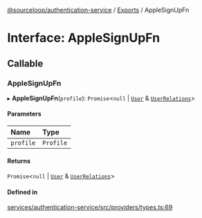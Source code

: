 [@sourceloop/authentication-service](../README.md) / [Exports](../modules.md) / AppleSignUpFn

# Interface: AppleSignUpFn

## Callable

### AppleSignUpFn

▸ **AppleSignUpFn**(`profile`): `Promise`<``null`` \| [`User`](../classes/User.md) & [`UserRelations`](UserRelations.md)\>

#### Parameters

| Name | Type |
| :------ | :------ |
| `profile` | `Profile` |

#### Returns

`Promise`<``null`` \| [`User`](../classes/User.md) & [`UserRelations`](UserRelations.md)\>

#### Defined in

[services/authentication-service/src/providers/types.ts:69](https://github.com/codeweb05/repo1/blob/ea19add/services/authentication-service/src/providers/types.ts#L69)
